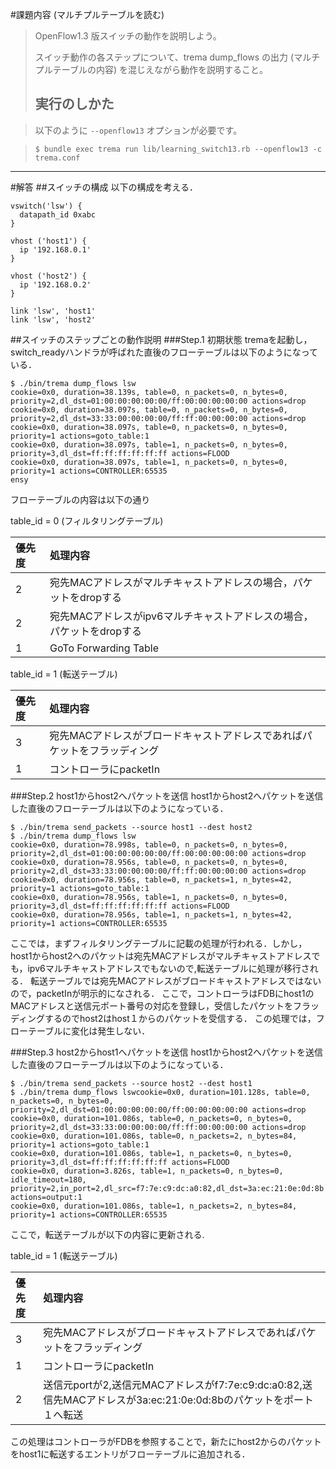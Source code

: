 #課題内容 (マルチプルテーブルを読む)
>OpenFlow1.3 版スイッチの動作を説明しよう。
>
>スイッチ動作の各ステップについて、trema dump_flows の出力 (マルチプルテーブルの内容) を混じえながら動作を説明すること。
>
>## 実行のしかた

>以下のように `--openflow13` オプションが必要です。

>``` shellsession
>$ bundle exec trema run lib/learning_switch13.rb --openflow13 -c trema.conf
>```

---

#解答
##スイッチの構成
以下の構成を考える．
```
vswitch('lsw') {
  datapath_id 0xabc
}

vhost ('host1') {
  ip '192.168.0.1'
}

vhost ('host2') {
  ip '192.168.0.2'
}

link 'lsw', 'host1'
link 'lsw', 'host2'
```
##スイッチのステップごとの動作説明
###Step.1 初期状態
tremaを起動し，switch_readyハンドラが呼ばれた直後のフローテーブルは以下のようになっている．
```
$ ./bin/trema dump_flows lsw
cookie=0x0, duration=38.139s, table=0, n_packets=0, n_bytes=0, priority=2,dl_dst=01:00:00:00:00:00/ff:00:00:00:00:00 actions=drop
cookie=0x0, duration=38.097s, table=0, n_packets=0, n_bytes=0, priority=2,dl_dst=33:33:00:00:00:00/ff:ff:00:00:00:00 actions=drop
cookie=0x0, duration=38.097s, table=0, n_packets=0, n_bytes=0, priority=1 actions=goto_table:1
cookie=0x0, duration=38.097s, table=1, n_packets=0, n_bytes=0, priority=3,dl_dst=ff:ff:ff:ff:ff:ff actions=FLOOD
cookie=0x0, duration=38.097s, table=1, n_packets=0, n_bytes=0, priority=1 actions=CONTROLLER:65535
ensy
```
フローテーブルの内容は以下の通り

table_id = 0 (フィルタリングテーブル)

|優先度|処理内容                                      |
|:--|:------------------------------------------------------------|
|2  |宛先MACアドレスがマルチキャストアドレスの場合，パケットをdropする|
|2  |宛先MACアドレスがipv6マルチキャストアドレスの場合，パケットをdropする|
|1  |GoTo Forwarding Table|

table_id = 1 (転送テーブル)

|優先度|処理内容                                      |
|:--|:---------------------------------------------------|
|3  |宛先MACアドレスがブロードキャストアドレスであればパケットをフラッディング|
|1  |コントローラにpacketIn|

###Step.2 host1からhost2へパケットを送信
host1からhost2へパケットを送信した直後のフローテーブルは以下のようになっている．
```
$ ./bin/trema send_packets --source host1 --dest host2
$ ./bin/trema dump_flows lsw
cookie=0x0, duration=78.998s, table=0, n_packets=0, n_bytes=0, priority=2,dl_dst=01:00:00:00:00:00/ff:00:00:00:00:00 actions=drop
cookie=0x0, duration=78.956s, table=0, n_packets=0, n_bytes=0, priority=2,dl_dst=33:33:00:00:00:00/ff:ff:00:00:00:00 actions=drop
cookie=0x0, duration=78.956s, table=0, n_packets=1, n_bytes=42, priority=1 actions=goto_table:1
cookie=0x0, duration=78.956s, table=1, n_packets=0, n_bytes=0, priority=3,dl_dst=ff:ff:ff:ff:ff:ff actions=FLOOD
cookie=0x0, duration=78.956s, table=1, n_packets=1, n_bytes=42, priority=1 actions=CONTROLLER:65535
```
ここでは，まずフィルタリングテーブルに記載の処理が行われる．しかし，host1からhost2へのパケットは宛先MACアドレスがマルチキャストアドレスでも，ipv6マルチキャストアドレスでもないので,転送テーブルに処理が移行される．
転送テーブルでは宛先MACアドレスがブロードキャストアドレスではないので，packetInが明示的になされる．
ここで，コントローラはFDBにhost1のMACアドレスと送信元ポート番号の対応を登録し，受信したパケットをフラッディングするのでhost2はhost１からのパケットを受信する．
この処理では，フローテーブルに変化は発生しない．

###Step.3 host2からhost1へパケットを送信
host1からhost2へパケットを送信した直後のフローテーブルは以下のようになっている．
```
$ ./bin/trema send_packets --source host2 --dest host1
$ ./bin/trema dump_flows lswcookie=0x0, duration=101.128s, table=0, n_packets=0, n_bytes=0, priority=2,dl_dst=01:00:00:00:00:00/ff:00:00:00:00:00 actions=drop
cookie=0x0, duration=101.086s, table=0, n_packets=0, n_bytes=0, priority=2,dl_dst=33:33:00:00:00:00/ff:ff:00:00:00:00 actions=drop
cookie=0x0, duration=101.086s, table=0, n_packets=2, n_bytes=84, priority=1 actions=goto_table:1
cookie=0x0, duration=101.086s, table=1, n_packets=0, n_bytes=0, priority=3,dl_dst=ff:ff:ff:ff:ff:ff actions=FLOOD
cookie=0x0, duration=3.826s, table=1, n_packets=0, n_bytes=0, idle_timeout=180, priority=2,in_port=2,dl_src=f7:7e:c9:dc:a0:82,dl_dst=3a:ec:21:0e:0d:8b actions=output:1
cookie=0x0, duration=101.086s, table=1, n_packets=2, n_bytes=84, priority=1 actions=CONTROLLER:65535
```
ここで，転送テーブルが以下の内容に更新される.

table_id = 1 (転送テーブル)

|優先度|処理内容                                      |
|:--|:---------------------------------------------------|
|3  |宛先MACアドレスがブロードキャストアドレスであればパケットをフラッディング|
|1  |コントローラにpacketIn|
|2  |送信元portが2,送信元MACアドレスがf7:7e:c9:dc:a0:82,送信先MACアドレスが3a:ec:21:0e:0d:8bのパケットをポート１へ転送|

この処理はコントローラがFDBを参照することで，新たにhost2からのパケットをhost1に転送するエントリがフローテーブルに追加される．
